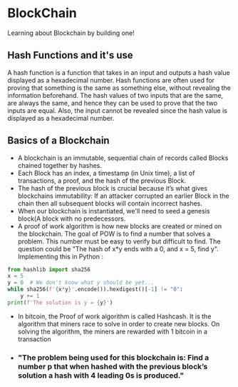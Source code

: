 # BlockChain
Learning about Blockchain by building one!

## Hash Functions and it's use
A hash function is a function that takes in an input and outputs a hash value displayed as a hexadecimal number. Hash functions are often used for proving that something is the same as something else, without revealing the information beforehand. The hash values of two inputs that are the same, are always the same, and hence they can be used to prove that the two inputs are equal. Also, the input cannot be revealed since the hash value is displayed as a hexadecimal number.


## Basics of a Blockchain
- A blockchain is an immutable, sequential chain of records called Blocks chained together by hashes.
- Each Block has an index, a timestamp (in Unix time), a list of transactions, a proof, and the hash of the previous Block.
- The hash of the previous block is crucial because it’s what gives blockchains immutability: If an attacker corrupted an earlier Block in the chain then all subsequent blocks will contain incorrect hashes.
- When our blockchain is instantiated, we'll need to seed a genesis block(A block with no predecessors.
- A proof of work algorithm is how new blocks are created or mined on the blockchain. The goal of POW is to find a number that solves a problem. This number must be easy to verify but difficult to find. The question could be "The hash of x*y ends with a 0, and x = 5, find y". Implementing this in Python : 
```python
from hashlib import sha256
x = 5
y = 0  # We don't know what y should be yet...
while sha256(f'{x*y}'.encode()).hexdigest()[-1] != "0":
    y += 1
print(f'The solution is y = {y}')
```
- In bitcoin, the Proof of work algorithm is called Hashcash. It is the algorithm that miners race to solve in order to create new blocks. On solving the algorithm, the miners are rewarded with 1 bitcoin in a transaction
- ### "The problem being used for this blockchain is: Find a number p that when hashed with the previous block’s solution a hash with 4 leading 0s is produced."
